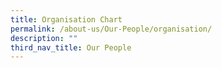 ```yaml
---
title: Organisation Chart
permalink: /about-us/Our-People/organisation/
description: ""
third_nav_title: Our People
---
```

